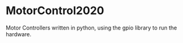 # MotorControl2020
Motor Controllers written in python, using the gpio library to run the hardware.
